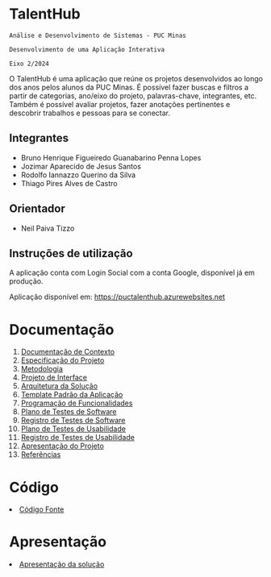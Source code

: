 # TalentHub

`Análise e Desenvolvimento de Sistemas - PUC Minas`

`Desenvolvimento de uma Aplicação Interativa`

`Eixo 2/2024`

O TalentHub é uma aplicação que reúne os projetos desenvolvidos ao longo dos anos pelos alunos da PUC Minas. É possível fazer buscas e filtros a partir de categorias, ano/eixo do projeto, palavras-chave, integrantes, etc. Também é possível avaliar projetos, fazer anotações pertinentes e descobrir trabalhos e pessoas para se conectar.

## Integrantes

- Bruno Henrique Figueiredo Guanabarino Penna Lopes
- Jozimar Aparecido de Jesus Santos
- Rodolfo Iannazzo Querino da Silva
- Thiago Pires Alves de Castro

## Orientador

- Neil Paiva Tizzo

## Instruções de utilização

A aplicação conta com Login Social com a conta Google, disponível já em produção.

Aplicação disponível em: <a href="https://puctalenthub.azurewebsites.net">https://puctalenthub.azurewebsites.net</a>

# Documentação

<ol>
<li><a href="docs/01-Documentação de Contexto.md"> Documentação de Contexto</a></li>
<li><a href="docs/02-Especificação do Projeto.md"> Especificação do Projeto</a></li>
<li><a href="docs/03-Metodologia.md"> Metodologia</a></li>
<li><a href="docs/04-Projeto de Interface.md"> Projeto de Interface</a></li>
<li><a href="docs/05-Arquitetura da Solução.md"> Arquitetura da Solução</a></li>
<li><a href="docs/06-Template Padrão da Aplicação.md"> Template Padrão da Aplicação</a></li>
<li><a href="docs/07-Programação de Funcionalidades.md"> Programação de Funcionalidades</a></li>
<li><a href="docs/08-Plano de Testes de Software.md"> Plano de Testes de Software</a></li>
<li><a href="docs/09-Registro de Testes de Software.md"> Registro de Testes de Software</a></li>
<li><a href="docs/10-Plano de Testes de Usabilidade.md"> Plano de Testes de Usabilidade</a></li>
<li><a href="docs/11-Registro de Testes de Usabilidade.md"> Registro de Testes de Usabilidade</a></li>
<li><a href="docs/12-Apresentação do Projeto.md"> Apresentação do Projeto</a></li>
<li><a href="docs/13-Referências.md"> Referências</a></li>
</ol>

# Código

<li><a href="src/README.md"> Código Fonte</a></li>

# Apresentação

<li><a href="presentation/README.md"> Apresentação da solução</a></li>

